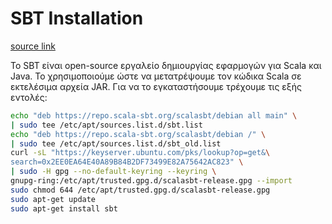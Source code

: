 # SBT Installation

[source link](https://www.scala-sbt.org/1.x/docs/Installing-sbt-on-Linux.html)


Το SBT είναι open-source εργαλείο δημιουργίας εφαρμογών για Scala και Java. Το
χρησιμοποιούμε ώστε να μετατρέψουμε τον κώδικα Scala σε εκτελέσιμα αρχεία JAR. Για να το
εγκαταστήσουμε τρέχουμε τις εξής εντολές:

```bash
echo "deb https://repo.scala-sbt.org/scalasbt/debian all main" \
| sudo tee /etc/apt/sources.list.d/sbt.list
echo "deb https://repo.scala-sbt.org/scalasbt/debian /" \
| sudo tee /etc/apt/sources.list.d/sbt_old.list
curl -sL "https://keyserver.ubuntu.com/pks/lookup?op=get&\
search=0x2EE0EA64E40A89B84B2DF73499E82A75642AC823" \
| sudo -H gpg --no-default-keyring --keyring \
gnupg-ring:/etc/apt/trusted.gpg.d/scalasbt-release.gpg --import
sudo chmod 644 /etc/apt/trusted.gpg.d/scalasbt-release.gpg
sudo apt-get update
sudo apt-get install sbt
```
